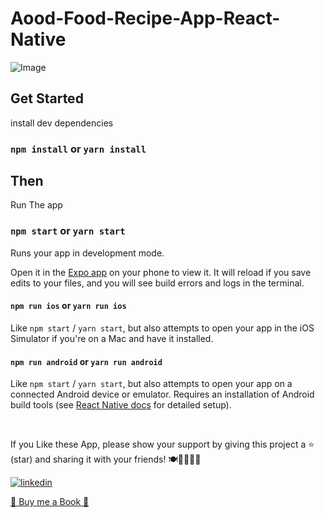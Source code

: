 # Aood-Food-Recipe-App-React-Native

![Image]('')

  

## Get Started

install dev dependencies

### `npm install` or `yarn install`

## Then

Run The app

### `npm start` or `yarn start`

Runs your app in development mode.

Open it in the [Expo app](https://expo.io) on your phone to view it. It will reload if you save edits to your files, and you will see build errors and logs in the terminal.

#### `npm run ios` or `yarn run ios`

Like `npm start` / `yarn start`, but also attempts to open your app in the iOS Simulator if you're on a Mac and have it installed.

#### `npm run android` or `yarn run android`

Like `npm start` / `yarn start`, but also attempts to open your app on a connected Android device or emulator. Requires an installation of Android build tools (see [React Native docs](https://facebook.github.io/react-native/docs/getting-started.html) for detailed setup).

<br />

If you Like these App, please show your support by giving this project a ⭐ (star) and sharing it with your  friends! 🍽️👩‍🍳👨‍🍳

<p align="left">
  <a href="https://www.linkedin.com/in/abderahmane-kateb-822143297/"><img alt="linkedin" title="Linkedin" src="https://upload.wikimedia.org/wikipedia/commons/thumb/0/01/LinkedIn_Logo.svg/2560px-LinkedIn_Logo.svg.png"/></a>

<a href="https://www.buymeacoffee.com/dahakateb4d">📔 Buy me a Book 📖</a>
